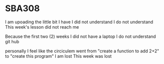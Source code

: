 # SBA308
I am upoading the little bit I have
I did not understand
I do not understand
This week's lesson did not reach me 

Because the first two (2) weeks I did not have a laptop I do not understand git hub

personally I feel like the circiculem went from "create a function to add 2+2" to "create this program"
I am lost
This week was lost 
